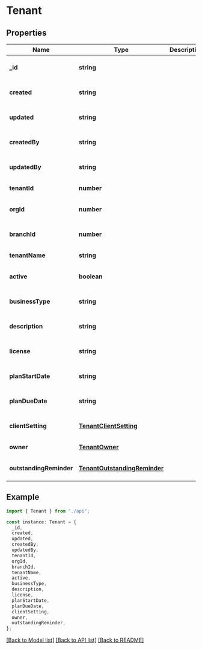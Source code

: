# Tenant

## Properties

| Name                    | Type                                                          | Description | Notes                             |
| ----------------------- | ------------------------------------------------------------- | ----------- | --------------------------------- |
| **\_id**                | **string**                                                    |             | [optional] [default to undefined] |
| **created**             | **string**                                                    |             | [optional] [default to undefined] |
| **updated**             | **string**                                                    |             | [optional] [default to undefined] |
| **createdBy**           | **string**                                                    |             | [optional] [default to undefined] |
| **updatedBy**           | **string**                                                    |             | [optional] [default to undefined] |
| **tenantId**            | **number**                                                    |             | [default to undefined]            |
| **orgId**               | **number**                                                    |             | [optional] [default to undefined] |
| **branchId**            | **number**                                                    |             | [optional] [default to undefined] |
| **tenantName**          | **string**                                                    |             | [default to undefined]            |
| **active**              | **boolean**                                                   |             | [optional] [default to undefined] |
| **businessType**        | **string**                                                    |             | [optional] [default to undefined] |
| **description**         | **string**                                                    |             | [optional] [default to undefined] |
| **license**             | **string**                                                    |             | [optional] [default to undefined] |
| **planStartDate**       | **string**                                                    |             | [optional] [default to undefined] |
| **planDueDate**         | **string**                                                    |             | [optional] [default to undefined] |
| **clientSetting**       | [**TenantClientSetting**](TenantClientSetting.md)             |             | [optional] [default to undefined] |
| **owner**               | [**TenantOwner**](TenantOwner.md)                             |             | [default to undefined]            |
| **outstandingReminder** | [**TenantOutstandingReminder**](TenantOutstandingReminder.md) |             | [optional] [default to undefined] |

## Example

```typescript
import { Tenant } from "./api";

const instance: Tenant = {
  _id,
  created,
  updated,
  createdBy,
  updatedBy,
  tenantId,
  orgId,
  branchId,
  tenantName,
  active,
  businessType,
  description,
  license,
  planStartDate,
  planDueDate,
  clientSetting,
  owner,
  outstandingReminder,
};
```

[[Back to Model list]](../README.md#documentation-for-models) [[Back to API list]](../README.md#documentation-for-api-endpoints) [[Back to README]](../README.md)
